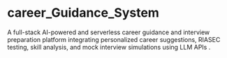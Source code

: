 # career_Guidance_System
A full-stack AI-powered and serverless career guidance and interview preparation platform integrating personalized career suggestions, RIASEC testing, skill analysis, and mock interview simulations using LLM APIs .
